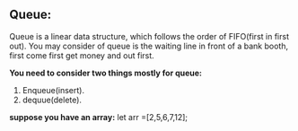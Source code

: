 ## Queue:
 Queue is a linear data structure, which follows the order of FIFO(first in first out). You may consider of queue is the waiting line in front of a bank booth, first come first get money and out first.

**You need to consider two things mostly for queue:**
1. Enqueue(insert).
2. dequue(delete).

**suppose you have an array:**
let arr =[2,5,6,7,12];
